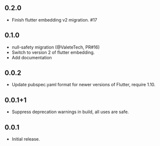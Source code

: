 ## 0.2.0

* Finish flutter embedding v2 migration. #17

## 0.1.0

* null-safety migration (@ValeteTech, PR#16)
* Switch to version 2 of flutter embedding.
* Add documentation

## 0.0.2

* Update pubspec.yaml format for newer versions of Flutter, require 1.10.

## 0.0.1+1

* Suppress deprecation warnings in build, all uses are safe.

## 0.0.1

* Initial release.
